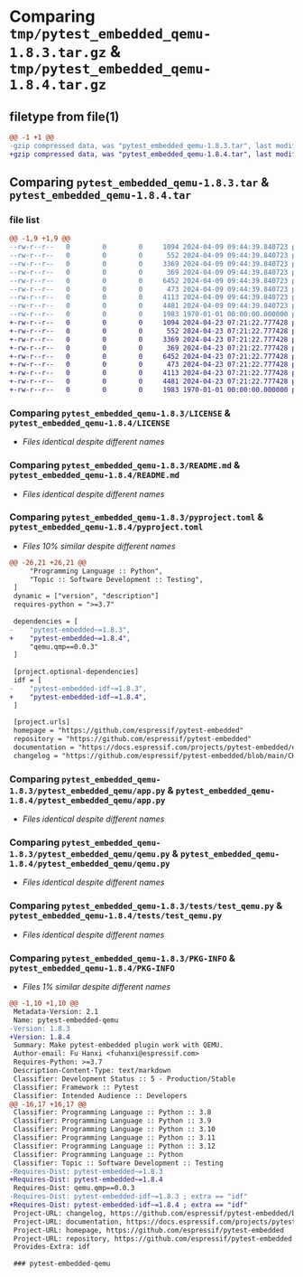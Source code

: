# Comparing `tmp/pytest_embedded_qemu-1.8.3.tar.gz` & `tmp/pytest_embedded_qemu-1.8.4.tar.gz`

## filetype from file(1)

```diff
@@ -1 +1 @@
-gzip compressed data, was "pytest_embedded_qemu-1.8.3.tar", last modified: Fri Jan  1 00:00:00 2016, max compression
+gzip compressed data, was "pytest_embedded_qemu-1.8.4.tar", last modified: Fri Jan  1 00:00:00 2016, max compression
```

## Comparing `pytest_embedded_qemu-1.8.3.tar` & `pytest_embedded_qemu-1.8.4.tar`

### file list

```diff
@@ -1,9 +1,9 @@
--rw-r--r--   0        0        0     1094 2024-04-09 09:44:39.840723 pytest_embedded_qemu-1.8.3/LICENSE
--rw-r--r--   0        0        0      552 2024-04-09 09:44:39.840723 pytest_embedded_qemu-1.8.3/README.md
--rw-r--r--   0        0        0     3369 2024-04-09 09:44:39.840723 pytest_embedded_qemu-1.8.3/pyproject.toml
--rw-r--r--   0        0        0      369 2024-04-09 09:44:39.840723 pytest_embedded_qemu-1.8.3/pytest_embedded_qemu/__init__.py
--rw-r--r--   0        0        0     6452 2024-04-09 09:44:39.840723 pytest_embedded_qemu-1.8.3/pytest_embedded_qemu/app.py
--rw-r--r--   0        0        0      473 2024-04-09 09:44:39.840723 pytest_embedded_qemu-1.8.3/pytest_embedded_qemu/dut.py
--rw-r--r--   0        0        0     4113 2024-04-09 09:44:39.840723 pytest_embedded_qemu-1.8.3/pytest_embedded_qemu/qemu.py
--rw-r--r--   0        0        0     4481 2024-04-09 09:44:39.840723 pytest_embedded_qemu-1.8.3/tests/test_qemu.py
--rw-r--r--   0        0        0     1983 1970-01-01 00:00:00.000000 pytest_embedded_qemu-1.8.3/PKG-INFO
+-rw-r--r--   0        0        0     1094 2024-04-23 07:21:22.777428 pytest_embedded_qemu-1.8.4/LICENSE
+-rw-r--r--   0        0        0      552 2024-04-23 07:21:22.777428 pytest_embedded_qemu-1.8.4/README.md
+-rw-r--r--   0        0        0     3369 2024-04-23 07:21:22.777428 pytest_embedded_qemu-1.8.4/pyproject.toml
+-rw-r--r--   0        0        0      369 2024-04-23 07:21:22.777428 pytest_embedded_qemu-1.8.4/pytest_embedded_qemu/__init__.py
+-rw-r--r--   0        0        0     6452 2024-04-23 07:21:22.777428 pytest_embedded_qemu-1.8.4/pytest_embedded_qemu/app.py
+-rw-r--r--   0        0        0      473 2024-04-23 07:21:22.777428 pytest_embedded_qemu-1.8.4/pytest_embedded_qemu/dut.py
+-rw-r--r--   0        0        0     4113 2024-04-23 07:21:22.777428 pytest_embedded_qemu-1.8.4/pytest_embedded_qemu/qemu.py
+-rw-r--r--   0        0        0     4481 2024-04-23 07:21:22.777428 pytest_embedded_qemu-1.8.4/tests/test_qemu.py
+-rw-r--r--   0        0        0     1983 1970-01-01 00:00:00.000000 pytest_embedded_qemu-1.8.4/PKG-INFO
```

### Comparing `pytest_embedded_qemu-1.8.3/LICENSE` & `pytest_embedded_qemu-1.8.4/LICENSE`

 * *Files identical despite different names*

### Comparing `pytest_embedded_qemu-1.8.3/README.md` & `pytest_embedded_qemu-1.8.4/README.md`

 * *Files identical despite different names*

### Comparing `pytest_embedded_qemu-1.8.3/pyproject.toml` & `pytest_embedded_qemu-1.8.4/pyproject.toml`

 * *Files 10% similar despite different names*

```diff
@@ -26,21 +26,21 @@
     "Programming Language :: Python",
     "Topic :: Software Development :: Testing",
 ]
 dynamic = ["version", "description"]
 requires-python = ">=3.7"
 
 dependencies = [
-    "pytest-embedded~=1.8.3",
+    "pytest-embedded~=1.8.4",
     "qemu.qmp==0.0.3"
 ]
 
 [project.optional-dependencies]
 idf = [
-    "pytest-embedded-idf~=1.8.3",
+    "pytest-embedded-idf~=1.8.4",
 ]
 
 [project.urls]
 homepage = "https://github.com/espressif/pytest-embedded"
 repository = "https://github.com/espressif/pytest-embedded"
 documentation = "https://docs.espressif.com/projects/pytest-embedded/en/latest/"
 changelog = "https://github.com/espressif/pytest-embedded/blob/main/CHANGELOG.md"
```

### Comparing `pytest_embedded_qemu-1.8.3/pytest_embedded_qemu/app.py` & `pytest_embedded_qemu-1.8.4/pytest_embedded_qemu/app.py`

 * *Files identical despite different names*

### Comparing `pytest_embedded_qemu-1.8.3/pytest_embedded_qemu/qemu.py` & `pytest_embedded_qemu-1.8.4/pytest_embedded_qemu/qemu.py`

 * *Files identical despite different names*

### Comparing `pytest_embedded_qemu-1.8.3/tests/test_qemu.py` & `pytest_embedded_qemu-1.8.4/tests/test_qemu.py`

 * *Files identical despite different names*

### Comparing `pytest_embedded_qemu-1.8.3/PKG-INFO` & `pytest_embedded_qemu-1.8.4/PKG-INFO`

 * *Files 1% similar despite different names*

```diff
@@ -1,10 +1,10 @@
 Metadata-Version: 2.1
 Name: pytest-embedded-qemu
-Version: 1.8.3
+Version: 1.8.4
 Summary: Make pytest-embedded plugin work with QEMU.
 Author-email: Fu Hanxi <fuhanxi@espressif.com>
 Requires-Python: >=3.7
 Description-Content-Type: text/markdown
 Classifier: Development Status :: 5 - Production/Stable
 Classifier: Framework :: Pytest
 Classifier: Intended Audience :: Developers
@@ -16,17 +16,17 @@
 Classifier: Programming Language :: Python :: 3.8
 Classifier: Programming Language :: Python :: 3.9
 Classifier: Programming Language :: Python :: 3.10
 Classifier: Programming Language :: Python :: 3.11
 Classifier: Programming Language :: Python :: 3.12
 Classifier: Programming Language :: Python
 Classifier: Topic :: Software Development :: Testing
-Requires-Dist: pytest-embedded~=1.8.3
+Requires-Dist: pytest-embedded~=1.8.4
 Requires-Dist: qemu.qmp==0.0.3
-Requires-Dist: pytest-embedded-idf~=1.8.3 ; extra == "idf"
+Requires-Dist: pytest-embedded-idf~=1.8.4 ; extra == "idf"
 Project-URL: changelog, https://github.com/espressif/pytest-embedded/blob/main/CHANGELOG.md
 Project-URL: documentation, https://docs.espressif.com/projects/pytest-embedded/en/latest/
 Project-URL: homepage, https://github.com/espressif/pytest-embedded
 Project-URL: repository, https://github.com/espressif/pytest-embedded
 Provides-Extra: idf
 
 ### pytest-embedded-qemu
```

